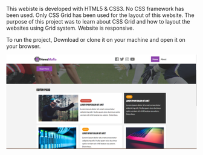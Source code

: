 This webiste is developed with HTML5 & CSS3. No CSS framework has been used. Only CSS Grid has been used for the layout of this website. The purpose of this project was to learn about CSS Grid and how to layout the websites using Grid system. Website is responsive.

To run the project, Download or clone it on your machine and open it on your browser.

<img src="img/screenshot.PNG" />